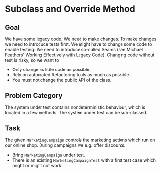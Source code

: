 Subclass and Override Method
============================

Goal
----
We have some legacy code. We need to make changes. 
To make changes we need to introduce tests first.
We might have to change some code to enable testing.
We need to introduce so-called Seams (see Michael 
Feathers' Working Effectively with Legacy Code). 
Changing code without test is risky, so we want to

* Only change as little code as possible.
* Rely on automated Refactoring tools as much as possible.
* You must not change the public API of the class.

Problem Category
----------------
The system under test contains nondeterministic behaviour, 
which is located in a few methods. The system under test can
be sub-classed.

Task
----
The given `MarketingCampaign` controls the marketing actions which
run on our online shop. During campaigns we e.g. offer discounts. 
 
* Bring `MarketingCampaign` under test.
* There is an existing `MarketingCampaignTest` with a first test case which might or might not work. 
